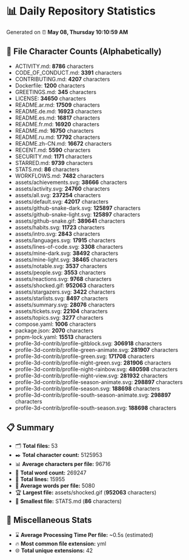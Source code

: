 # 📊 Daily Repository Statistics
Generated on ⏰ **May 08, Thursday 10:10:59 AM**

## 📂 File Character Counts (Alphabetically)
- ACTIVITY.md: **8786** characters
- CODE_OF_CONDUCT.md: **3391** characters
- CONTRIBUTING.md: **4207** characters
- Dockerfile: **1200** characters
- GREETINGS.md: **345** characters
- LICENSE: **34650** characters
- README.ar.md: **17509** characters
- README.de.md: **16923** characters
- README.es.md: **16817** characters
- README.fr.md: **16920** characters
- README.md: **16750** characters
- README.ru.md: **17792** characters
- README.zh-CN.md: **16672** characters
- RECENT.md: **5590** characters
- SECURITY.md: **1171** characters
- STARRED.md: **9739** characters
- STATS.md: **86** characters
- WORKFLOWS.md: **7482** characters
- assets/achievements.svg: **38666** characters
- assets/activity.svg: **24760** characters
- assets/all.svg: **237254** characters
- assets/default.svg: **42017** characters
- assets/github-snake-dark.svg: **125897** characters
- assets/github-snake-light.svg: **125897** characters
- assets/github-snake.gif: **389641** characters
- assets/habits.svg: **11723** characters
- assets/intro.svg: **2843** characters
- assets/languages.svg: **17915** characters
- assets/lines-of-code.svg: **3308** characters
- assets/mine-dark.svg: **38492** characters
- assets/mine-light.svg: **38465** characters
- assets/notable.svg: **3537** characters
- assets/people.svg: **3553** characters
- assets/reactions.svg: **9768** characters
- assets/shocked.gif: **952063** characters
- assets/stargazers.svg: **3422** characters
- assets/starlists.svg: **8497** characters
- assets/summary.svg: **28076** characters
- assets/tickets.svg: **22104** characters
- assets/topics.svg: **3277** characters
- compose.yaml: **1006** characters
- package.json: **2070** characters
- pnpm-lock.yaml: **15513** characters
- profile-3d-contrib/profile-gitblock.svg: **306918** characters
- profile-3d-contrib/profile-green-animate.svg: **281907** characters
- profile-3d-contrib/profile-green.svg: **171708** characters
- profile-3d-contrib/profile-night-green.svg: **281906** characters
- profile-3d-contrib/profile-night-rainbow.svg: **480598** characters
- profile-3d-contrib/profile-night-view.svg: **281932** characters
- profile-3d-contrib/profile-season-animate.svg: **298897** characters
- profile-3d-contrib/profile-season.svg: **188698** characters
- profile-3d-contrib/profile-south-season-animate.svg: **298897** characters
- profile-3d-contrib/profile-south-season.svg: **188698** characters

## 📋 Summary
- 🗂️ **Total files:** 53
- ✒️ **Total character count:** 5125953
- 📊 **Average characters per file:** 96716
- 📝 **Total word count:** 269247
- 🧾 **Total lines:** 15955
- 📐 **Average words per file:** 5080
- 🏆 **Largest file:** assets/shocked.gif (**952063** characters)
- 🥉 **Smallest file:** STATS.md (**86** characters)

## 🌟 Miscellaneous Stats
- ⌛ **Average Processing Time Per file:** ~0.5s (estimated)
- 🔥 **Most common file extension:** yml
- 🌐 **Total unique extensions:** 42

